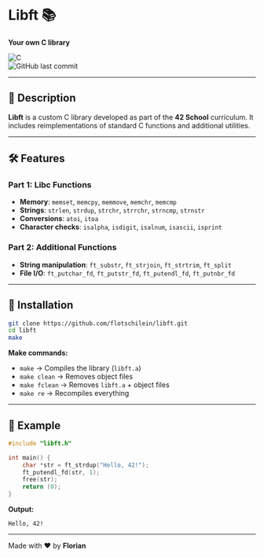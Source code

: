 # **Libft** 📚  
**Your own C library**  

![C](https://img.shields.io/badge/C-00599C?logo=c&logoColor=white)  
![GitHub last commit](https://img.shields.io/github/last-commit/yourusername/libft)  

---

## **📖 Description**  
**Libft** is a custom C library developed as part of the **42 School** curriculum. It includes reimplementations of standard C functions and additional utilities.  

---

## **🛠️ Features**  

### **Part 1: Libc Functions**  
- **Memory**: `memset`, `memcpy`, `memmove`, `memchr`, `memcmp`  
- **Strings**: `strlen`, `strdup`, `strchr`, `strrchr`, `strncmp`, `strnstr`  
- **Conversions**: `atoi`, `itoa`  
- **Character checks**: `isalpha`, `isdigit`, `isalnum`, `isascii`, `isprint`  

### **Part 2: Additional Functions**  
- **String manipulation**: `ft_substr`, `ft_strjoin`, `ft_strtrim`, `ft_split`  
- **File I/O**: `ft_putchar_fd`, `ft_putstr_fd`, `ft_putendl_fd`, `ft_putnbr_fd`  

---

## **🚀 Installation**  

```bash
git clone https://github.com/flotschilein/libft.git
cd libft
make
```

**Make commands:**  
- `make` → Compiles the library (`libft.a`)  
- `make clean` → Removes object files  
- `make fclean` → Removes `libft.a` + object files  
- `make re` → Recompiles everything  

---

## **📜 Example**  

```c
#include "libft.h"

int main() {
    char *str = ft_strdup("Hello, 42!");
    ft_putendl_fd(str, 1);
    free(str);
    return (0);
}
```
**Output:**  
```
Hello, 42!
```

---

Made with ❤️ by **Florian**  


